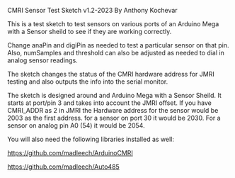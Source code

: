CMRI Sensor Test Sketch v1.2-2023
By Anthony Kochevar

This is a test sketch to test sensors on various ports of an Arduino Mega 
with a Sensor sheild to see if they are working correctly.

Change anaPin and digiPin as needed to test a particular sensor on that pin.
Also, numSamples and threshold can also be adjusted as needed to dial in 
analog sensor readings.

The sketch changes the status of the CMRI hardware address for JMRI testing and 
also outputs the info into the serial monitor.

The sketch is designed around and Arduino Mega with a Sensor Sheild.
It starts at port/pin 3 and takes into account the JMRI offset.
If you have CMRI_ADDR as 2 in JMRI the Hardware address for the sensor 
would be 2003 as the first address.  for a sensor on port 30 it would be
2030.  For a sensor on analog pin A0 (54) it would be 2054.

You will also need the following libraries installed as well:

https://github.com/madleech/ArduinoCMRI

https://github.com/madleech/Auto485
